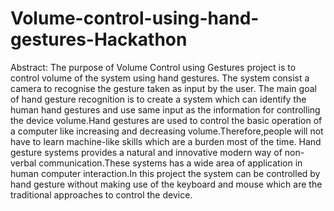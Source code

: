 # Volume-control-using-hand-gestures-Hackathon
Abstract:
The purpose of Volume Control using Gestures project is to control volume of the system using hand 
gestures. The system consist a camera to recognise the gesture taken as input by the user. The main goal of hand 
gesture recognition is to create a system which can identify the human hand gestures and use same input as the 
information for controlling the device volume.Hand gestures are used to control the basic operation of a 
computer like increasing and decreasing volume.Therefore,people will not have to learn machine-like skills 
which are a burden most of the time. Hand gesture systems provides a natural and innovative modern way of 
non-verbal communication.These systems has a wide area of application in human computer interaction.In this 
project the system can be controlled by hand gesture without making use of the keyboard and mouse which are 
the traditional approaches to control the device.
